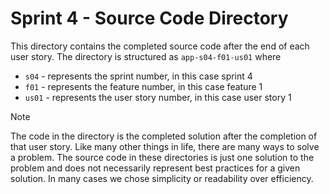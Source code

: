 # Sprint 4 - Source Code Directory
This directory contains the completed source code after the end of each user story.    The directory is structured as `app-s04-f01-us01` where
- `s04` - represents the sprint number, in this case sprint 4
- `f01` - represents the feature number, in this case feature 1
- `us01` - represents the user story number, in this case user story 1

> [!NOTE]
> The code in the directory is the completed solution after the completion of that user story.  Like many other things in life, there are many ways to solve a problem.   The source code in these directories is just one solution to the problem and does not necessarily represent best practices for a given solution.  In many cases we chose simplicity or readability over efficiency.  